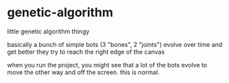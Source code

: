 # genetic-algorithm
little genetic algorithm thingy

basically a bunch of simple bots (3 "bones", 2 "joints") evolve over time and get better
they try to reach the right edge of the canvas

when you run the project, you might see that a lot of the bots evolve to move the other way and off the screen. this is normal.